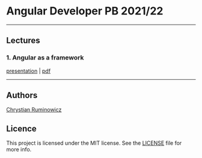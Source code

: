 # Angular Developer PB 2021/22

---
## Lectures
### 1. Angular as a framework
[presentation](https://edu.chrum.it/ng2021/lecture_1.html) | [pdf](https://edu.chrum.it/ng2021/pdfs/Angular_developer.lecture_1.pdf) 


---
  
## Authors

[Chrystian Ruminowicz](http://chrum.it)

## Licence

This project is licensed under the MIT license. See the [LICENSE](LICENSE) file for more info.
